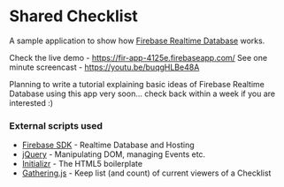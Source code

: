 Shared Checklist
====================

A sample application to show how [Firebase Realtime Database](https://firebase.google.com/docs/database) works.

Check the live demo - https://fir-app-4125e.firebaseapp.com/
See one minute screencast - https://youtu.be/buqgHLBe48A

Planning to write a tutorial explaining basic ideas of Firebase Realtime Database using this app very soon... check back within a week if you are interested :)

### External scripts used

* [Firebase SDK](https://firebase.google.com) - Realtime Database and Hosting
* [jQuery](https://jquery.com) - Manipulating DOM, managing Events etc. 
* [Initializr](http://www.initializr.com/) - The HTML5 boilerplate 
* [Gathering.js](https://gist.github.com/ajaxray/17d6ec5107d2f816cc8a284ce4d7242e) - Keep list (and count) of current viewers of a Checklist
